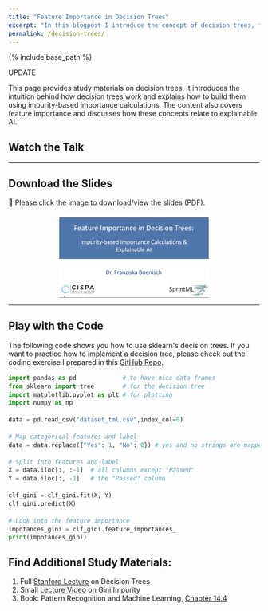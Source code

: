```yaml
---
title: "Feature Importance in Decision Trees"
excerpt: "In this blogpost I introduce the concept of decision trees, feature importance, and how these are useful for explainable AI."
permalink: /decision-trees/
---
```


<script src="//yihui.org/js/math-code.js"></script>
<!-- Just one possible MathJax CDN below. You may use others. -->
<script async
  src="//mathjax.rstudio.com/latest/MathJax.js?config=TeX-MML-AM_CHTML">
</script>

{% include base_path %}


UPDATE

This page provides study materials on decision trees. It introduces the intuition behind how decision trees work and explains how to build them using impurity-based importance calculations. The content also covers feature importance and discusses how these concepts relate to explainable AI.

## Watch the Talk


---

## Download the Slides

📄 Please click the image to download/view the slides (PDF).

<a href="{% include base_path %}/assets/slides/decision_trees.pdf">
  <img src="/images/trees.png" alt="Slides Preview" width="300" style="display:block; margin:auto;">
</a>



---

## Play with the Code  

The following code shows you how to use sklearn's decision trees. If you want to practice how to implement a decision tree, please check out the coding exercise I prepared in this [GitHub Repo](https://github.com/yourusername/your-repo).
```python
import pandas as pd             # to have nice data frames
from sklearn import tree        # for the decision tree
import matplotlib.pyplot as plt # for plotting
import numpy as np

data = pd.read_csv("dataset_tml.csv",index_col=0)

# Map categorical features and label
data = data.replace({"Yes": 1, "No": 0}) # yes and no strings are mapped to 1 and 0

# Split into features and label
X = data.iloc[:, :-1]  # all columns except "Passed"
Y = data.iloc[:, -1]   # the "Passed" column

clf_gini = clf_gini.fit(X, Y)
clf_gini.predict(X)

# Look into the feature importance
impotances_gini = clf_gini.feature_importances_
print(impotances_gini)
```

## Find Additional Study Materials:

1. Full [Stanford Lecture](https://www.youtube.com/watch?v=wr9gUr-eWdA) on Decision Trees
2. Small [Lecture Video](https://www.youtube.com/watch?v=_L39rN6gz7Y ) on Gini Impurity
3. Book: Pattern Recognition and Machine Learning, [Chapter 14.4](https://github.com/Benlau93/Data-Science-Curriculum/blob/master/Bishop-Pattern-Recognition-and-Machine-Learning-2006.pdf)
